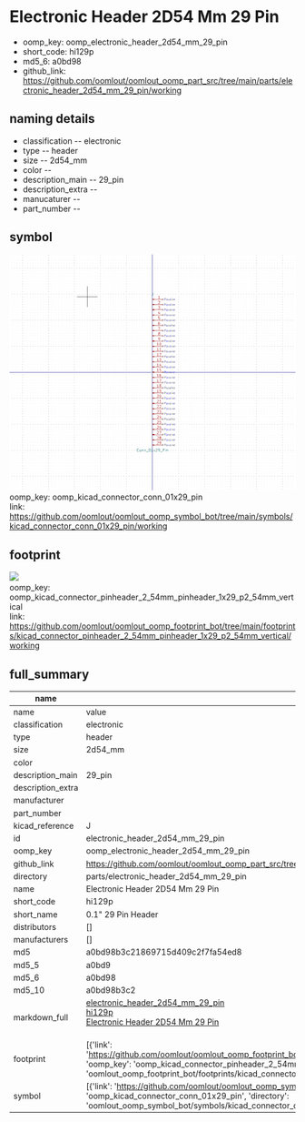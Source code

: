 # Electronic Header 2D54 Mm 29 Pin

  
* oomp_key: oomp_electronic_header_2d54_mm_29_pin 
* short_code: hi129p
* md5_6: a0bd98  
* github_link: https://github.com/oomlout/oomlout_oomp_part_src/tree/main/parts/electronic_header_2d54_mm_29_pin/working  
## naming details
* classification -- electronic
* type -- header
* size -- 2d54_mm
* color -- 
* description_main -- 29_pin
* description_extra -- 
* manucaturer -- 
* part_number -- 



## symbol

![](symbol/0/working/working_600.png)  
oomp_key: oomp_kicad_connector_conn_01x29_pin  
link: https://github.com/oomlout/oomlout_oomp_symbol_bot/tree/main/symbols/kicad_connector_conn_01x29_pin/working  

## footprint

![](footprint/0/working/working_600.png)  
oomp_key: oomp_kicad_connector_pinheader_2_54mm_pinheader_1x29_p2_54mm_vertical  
link: https://github.com/oomlout/oomlout_oomp_footprint_bot/tree/main/footprints/kicad_connector_pinheader_2_54mm_pinheader_1x29_p2_54mm_vertical/working  

## full_summary
| name | value | 
| --- | --- | 
| name | value | 
| classification | electronic | 
| type | header | 
| size | 2d54_mm | 
| color |  | 
| description_main | 29_pin | 
| description_extra |  | 
| manufacturer |  | 
| part_number |  | 
| kicad_reference | J | 
| id | electronic_header_2d54_mm_29_pin | 
| oomp_key | oomp_electronic_header_2d54_mm_29_pin | 
| github_link | https://github.com/oomlout/oomlout_oomp_part_src/tree/main/parts/electronic_header_2d54_mm_29_pin/working | 
| directory | parts/electronic_header_2d54_mm_29_pin | 
| name | Electronic Header 2D54 Mm 29 Pin | 
| short_code | hi129p | 
| short_name | 0.1" 29 Pin Header | 
| distributors | [] | 
| manufacturers | [] | 
| md5 | a0bd98b3c21869715d409c2f7fa54ed8 | 
| md5_5 | a0bd9 | 
| md5_6 | a0bd98 | 
| md5_10 | a0bd98b3c2 | 
| markdown_full | [electronic_header_2d54_mm_29_pin](https://github.com/oomlout/oomlout_oomp_part_src/tree/main/parts/electronic_header_2d54_mm_29_pin/working)<br>[hi129p](https://github.com/oomlout/oomlout_oomp_part_src/tree/main/parts/electronic_header_2d54_mm_29_pin/working)<br>[Electronic Header 2D54 Mm 29 Pin](https://github.com/oomlout/oomlout_oomp_part_src/tree/main/parts/electronic_header_2d54_mm_29_pin/working)<br><br> | 
| footprint | [{'link': 'https://github.com/oomlout/oomlout_oomp_footprint_bot/tree/main/foootprntss/kicad_connector_pinheader_2_54mm_pinheader_1x29_p2_54mm_vertical', 'oomp_key': 'oomp_kicad_connector_pinheader_2_54mm_pinheader_1x29_p2_54mm_vertical', 'directory': 'oomlout_oomp_footprint_bot/footprints/kicad_connector_pinheader_2_54mm_pinheader_1x29_p2_54mm_vertical//working/working.kicad_mod'}] | 
| symbol | [{'link': 'https://github.com/oomlout/oomlout_oomp_symbol_bot/tree/main/symbols/kicad_connector_conn_01x29_pin', 'oomp_key': 'oomp_kicad_connector_conn_01x29_pin', 'directory': 'oomlout_oomp_symbol_bot/symbols/kicad_connector_conn_01x29_pin//working/working.kicad_sym'}] | 
